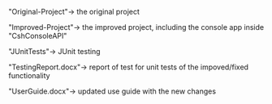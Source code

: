 "Original-Project"-> the original project

"Improved-Project"-> the improved project, including the console app inside "CshConsoleAPI"

"JUnitTests"-> JUnit testing 

"TestingReport.docx"-> report of test for unit tests of the impoved/fixed functionality

"UserGuide.docx"-> updated use guide with the new changes
